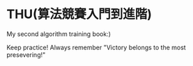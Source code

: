 # THU(算法競賽入門到進階)

My second algorithm training book:)

Keep practice! Always remember "Victory belongs to the most presevering!"
